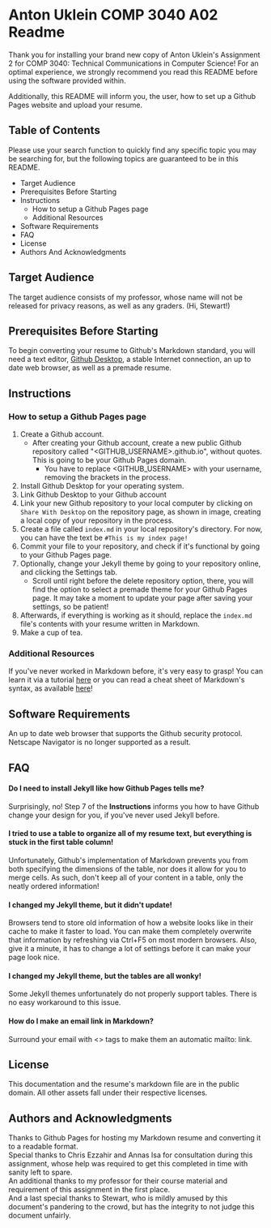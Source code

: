 # Anton Uklein COMP 3040 A02 Readme

Thank you for installing your brand new copy of Anton Uklein's Assignment 2 for COMP 3040: Technical Communications in Computer Science! For an optimal experience, we strongly recommend you read this README before using the software provided within.

Additionally, this README will inform you, the user, how to set up a Github Pages website and upload your resume.

## Table of Contents

Please use your search function to quickly find any specific topic you may be searching for, but the following topics are guaranteed to be in this README.

* Target Audience
* Prerequisites Before Starting
* Instructions
    + How to setup a Github Pages page
    + Additional Resources
* Software Requirements
* FAQ
* License
* Authors And Acknowledgments

## Target Audience

The target audience consists of my professor, whose name will not be released for privacy reasons, as well as any graders. (Hi, Stewart!)

## Prerequisites Before Starting

To begin converting your resume to Github's Markdown standard, you will need a text editor, [Github Desktop](https://desktop.github.com/), a stable Internet connection, an up to date web browser, as well as a premade resume.

## Instructions

### How to setup a Github Pages page

1. Create a Github account.
    + After creating your Github account, create a new public Github repository called "<GITHUB_USERNAME>.github.io", without quotes. This is going to be your Github Pages domain.  
      - You have to replace <GITHUB_USERNAME> with your username, removing the brackets in the process.
1. Install Github Desktop for your operating system.
2. Link Github Desktop to your Github account
3. Link your new Github repository to your local computer by clicking on `Share With Desktop` on the repository page, as shown in image, creating a local copy of your repository in the process.
5. Create a file called `index.md` in your local repository's directory. For now, you can have the text be `#This is my index page!`
6. Commit your file to your repository, and check if it's functional by going to your Github Pages page.
7. Optionally, change your Jekyll theme by going to your repository online, and clicking the Settings tab.
    + Scroll until right before the delete repository option, there, you will find the option to select a premade theme for your Github Pages page. It may take a moment to update your page after saving your settings, so be patient!
8. Afterwards, if everything is working as it should, replace the `index.md` file's contents with your resume written in Markdown.
9. Make a cup of tea.

### Additional Resources

If you've never worked in Markdown before, it's very easy to grasp! You can learn it via a tutorial [here](http://markdowntutorial.com) or you can read a cheat sheet of Markdown's syntax, as available [here](https://github.com/adam-p/markdown-here/wiki/Markdown-Cheatsheet)!

## Software Requirements

An up to date web browser that supports the Github security protocol. Netscape Navigator is no longer supported as a result.

## FAQ

#### **Do I need to install Jekyll like how Github Pages tells me?**

Surprisingly, no! Step 7 of the **Instructions** informs you how to have Github change your design for you, if you've never used Jekyll before.

#### **I tried to use a table to organize all of my resume text, but everything is stuck in the first table column!**

Unfortunately, Github's implementation of Markdown prevents you from both specifying the dimensions of the table, nor does it allow for you to merge cells. As such, don't keep all of your content in a table, only the neatly ordered information!

#### **I changed my Jekyll theme, but it didn't update!**

Browsers tend to store old information of how a website looks like in their cache to make it faster to load. You can make them completely overwrite that information by refreshing via Ctrl+F5 on most modern browsers. Also, give it a minute, it has to change a lot of settings before it can make your page look nice.

#### **I changed my Jekyll theme, but the tables are all wonky!**

Some Jekyll themes unfortunately do not properly support tables. There is no easy workaround to this issue.

#### **How do I make an email link in Markdown?**

Surround your email with <> tags to make them an automatic mailto: link.

## License

This documentation and the resume's markdown file are in the public domain. All other assets fall under their respective licenses.

## Authors and Acknowledgments

Thanks to Github Pages for hosting my Markdown resume and converting it to a readable format.  
Special thanks to Chris Ezzahir and Annas Isa for consultation during this assignment, whose help was required to get this completed in time with sanity left to spare.  
An additional thanks to my professor for their course material and requirement of this assignment in the first place.  
And a last special thanks to Stewart, who is mildly amused by this document's pandering to the crowd, but has the integrity to not judge this document unfairly.